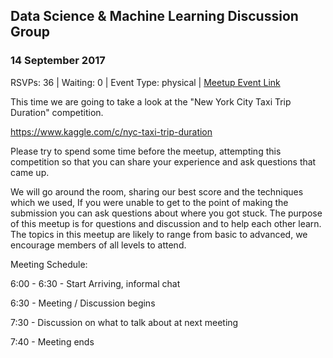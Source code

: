 ## Data Science & Machine Learning Discussion Group
### 14 September 2017
RSVPs: 36 | Waiting: 0 | Event Type: physical | [Meetup Event Link](https://www.meetup.com/Data-Science-Discussion-Auckland/events/241871218)

This time we are going to take a look at the "New York City Taxi Trip Duration" competition.

https://www.kaggle.com/c/nyc-taxi-trip-duration

Please try to spend some time before the meetup, attempting this competition so that you can share your experience and ask questions that came up.

We will go around the room, sharing our best score and the techniques which we used, If you were unable to get to the point of making the submission you can ask questions about where you got stuck. The purpose of this meetup is for questions and discussion and to help each other learn. The topics in this meetup are likely to range from basic to advanced, we encourage members of all levels to attend.

Meeting Schedule:

6:00 - 6:30 - Start Arriving, informal chat

6:30 - Meeting / Discussion begins

7:30 - Discussion on what to talk about at next meeting

7:40 - Meeting ends
